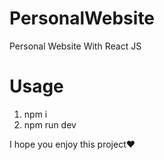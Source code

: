 # PersonalWebsite
Personal Website With React JS 

# Usage
1. npm i
2. npm run dev 

I hope you enjoy this project❤️

